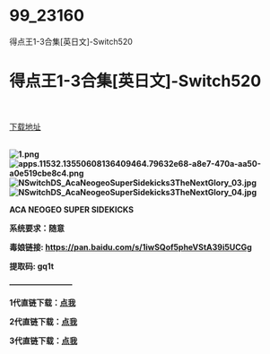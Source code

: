 # 99_23160
得点王1-3合集[英日文]-Switch520
# 得点王1-3合集[英日文]-Switch520
 <br/></br>
[下载地址](https://www.switch520.cc/article/23160 "下载地址")
<br/></br>

<p><strong><img title="1.png" src="https://www.switch520.cc/muke_img/2021_10_11_aff8785c4bca4.png" alt="1.png"></strong><br>
<strong><img title="apps.11532.13550608136409464.79632e68-a8e7-470a-aa50-a0e519cbe8c4.png" src="https://www.switch520.cc/muke_img/2021_10_11_a1f4ff26fb943.png" alt="apps.11532.13550608136409464.79632e68-a8e7-470a-aa50-a0e519cbe8c4.png"></strong><br>
<strong><img title="NSwitchDS_AcaNeogeoSuperSidekicks3TheNextGlory_03.jpg" src="https://www.switch520.cc/muke_img/2021_10_11_e30ea4645e667.jpg" alt="NSwitchDS_AcaNeogeoSuperSidekicks3TheNextGlory_03.jpg"></strong><br>
<strong><img title="NSwitchDS_AcaNeogeoSuperSidekicks3TheNextGlory_04.jpg" src="https://www.switch520.cc/muke_img/2021_10_11_f52cfe50712e8.jpg" alt="NSwitchDS_AcaNeogeoSuperSidekicks3TheNextGlory_04.jpg">&nbsp;</strong></p>
<p><strong>ACA NEOGEO SUPER SIDEKICKS</strong></p>
<p><strong>系统要求：随意</strong></p>
<p><strong>毒娘链接: <a href="https://pan.baidu.com/s/1iwSQof5pheVStA39i5UCGg">https://pan.baidu.com/s/1iwSQof5pheVStA39i5UCGg </a></strong></p>
<p><strong>提取码: gq1t</strong></p>
<p><strong>————————</strong></p>
<p><strong>1代直链下载：<a href="https://ziyuan3.free520.net/kaifa3/1youxi/ACA%20NEOGEO%20SUPER%20SIDEKICKS%20%5B0100A0E004DB2000%5D%20%5Bv65536%5D%20(1G%2B1U).xci">点我</a></strong></p>
<p><strong>2代直链下载：<a href="https://ziyuan3.free520.net/kaifa3/1youxi/ACA%20NEOGEO%20SUPER%20SIDEKICKS%202%20%5B010055A00A300000%5D%20%5Bv65536%5D%20(1G%2B1U).xci">点我</a></strong></p>
<p><strong>3代直链下载：<a href="https://ziyuan3.free520.net/kaifa3/1youxi/ACA%20NEOGEO%20SUPER%20SIDEKICKS%203%20THE%20NEXT%20GLORY%20%5B0100A4D00A308000%5D%20%5Bv65536%5D%20(1G%2B1U).xci">点我</a></strong></p>
